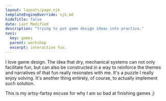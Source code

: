 ```yaml
---
layout: layouts/page.njk
templateEngineOverride: njk,md
hideTitle: false
date: Last Modified
description: "trying to put game design ideas into practice."
navi:
  key: games
  parent: workshop
  excerpt: interactive fun.
---
```


I love game design. The idea that dry, mechanical systems can not only facilitate fun, but can also be constructed in a way to reinforce the themes and narratives of that fun really resonates with me. It's a puzzle I really enjoy solving. It's another thing entirely, of course, to actually implement such solution. 

This is my artsy-fartsy excuse for why I am so bad at finishing games ;)
